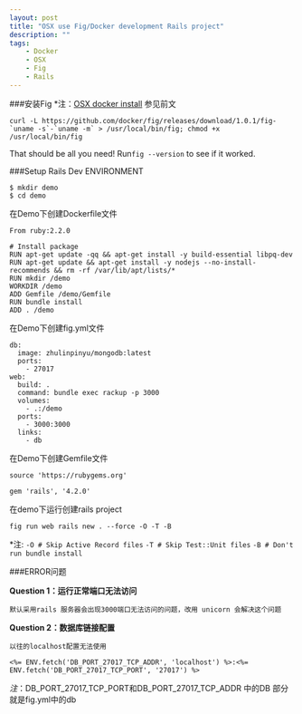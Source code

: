 ```yaml
---
layout: post
title: "OSX use Fig/Docker development Rails project"
description: ""
tags:
    - Docker
    - OSX
    - Fig
    - Rails
---
```




###安装Fig
*注：[OSX docker install](https://docs.docker.com/installation/mac/) 参见前文

    curl -L https://github.com/docker/fig/releases/download/1.0.1/fig-`uname -s`-`uname -m` > /usr/local/bin/fig; chmod +x /usr/local/bin/fig
    
That should be all you need! Run`fig --version` to see if it worked.

###Setup Rails Dev ENVIRONMENT

    $ mkdir demo
    $ cd demo


在Demo下创建Dockerfile文件

    From ruby:2.2.0

    # Install package
    RUN apt-get update -qq && apt-get install -y build-essential libpq-dev
    RUN apt-get update && apt-get install -y nodejs --no-install-recommends && rm -rf /var/lib/apt/lists/*
    RUN mkdir /demo
    WORKDIR /demo
    ADD Gemfile /demo/Gemfile
    RUN bundle install
    ADD . /demo
    
    
在Demo下创建fig.yml文件

    db:
      image: zhulinpinyu/mongodb:latest
      ports:
        - 27017
    web:
      build: .
      command: bundle exec rackup -p 3000
      volumes:
        - .:/demo
      ports:
        - 3000:3000
      links:
        - db
        

在Demo下创建Gemfile文件

    source 'https://rubygems.org'

    gem 'rails', '4.2.0'
    
在demo下运行创建rails project
    
    fig run web rails new . --force -O -T -B
    
*注:
    `-O # Skip Active Record files`
    `-T # Skip Test::Unit files`
    `-B # Don't run bundle install`
    
###ERROR问题

**Question 1：运行正常端口无法访问**

    默认采用rails 服务器会出现3000端口无法访问的问题，改用 unicorn 会解决这个问题
    
**Question 2：数据库链接配置**

`以往的localhost配置无法使用`

    <%= ENV.fetch('DB_PORT_27017_TCP_ADDR', 'localhost') %>:<%= ENV.fetch('DB_PORT_27017_TCP_PORT', '27017') %>
    
*注*：DB_PORT_27017_TCP_PORT和DB_PORT_27017_TCP_ADDR 中的DB 部分就是fig.yml中的db
    